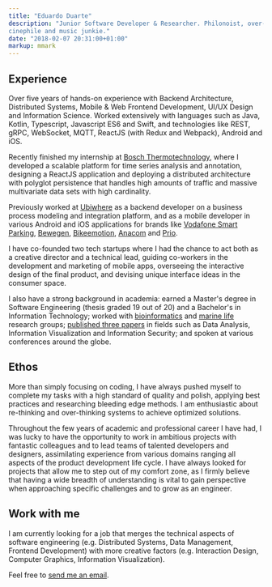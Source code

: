 ```yaml
---
title: "Eduardo Duarte"
description: "Junior Software Developer & Researcher. Philonoist, over-thinker,
cinephile and music junkie."
date: "2018-02-07 20:31:00+01:00"
markup: mmark
---
```


## Experience

Over five years of hands-on experience with Backend Architecture, Distributed
Systems, Mobile & Web Frontend Development, UI/UX Design and Information
Science. Worked extensively with languages such as Java, Kotlin, Typescript,
Javascript ES6 and Swift, and technologies like REST, gRPC, WebSocket, MQTT,
ReactJS (with Redux and Webpack), Android and iOS.

Recently finished my internship at [Bosch
Thermotechnology](https://www.bosch.pt/en/our-company/bosch-in-portugal/),
where I developed a scalable platform for time series analysis and annotation,
designing a ReactJS application and deploying a distributed architecture with
polyglot persistence that handles high amounts of traffic and massive
multivariate data sets with high cardinality.

Previously worked at [Ubiwhere](http://www.ubiwhere.com/en/) as a backend
developer on a business process modeling and integration platform, and as a
mobile developer in various Android and iOS applications for brands like
[Vodafone Smart Parking](https://parking.vodafone.citibrain.com/),
[Bewegen](https://www.bewegen.pt/about/app/),
[Bikeemotion](http://www.bikeemotion.com/), [Anacom](http://www.netmede.pt/app)
and [Prio](https://app.prioenergy.com/).

I have co-founded two tech startups where I had the chance to act both as a
creative director and a technical lead, guiding co-workers in the development
and marketing of mobile apps, overseeing the interactive design of the final
product, and devising unique interface ideas in the consumer space.

I also have a strong background in academia: earned a Master's degree in
Software Engineering (thesis graded 19 out of 20) and a Bachelor's in
Information Technology; worked with
[bioinformatics](http://bioinformatics.ua.pt/) and [marine
life](http://www.oceano21.org/info.asp?id=46&idpai=3&LN=EN) research groups;
[published three papers](/papers/) in fields such as Data Analysis, Information
Visualization and Information Security; and spoken at various conferences
around the globe.


## Ethos

More than simply focusing on coding, I have always pushed myself to complete my
tasks with a high standard of quality and polish, applying best practices and
researching bleeding edge methods. I am enthusiastic about re-thinking and
over-thinking systems to achieve optimized solutions.

Throughout the few years of academic and professional career I have had, I was
lucky to have the opportunity to work in ambitious projects with fantastic
colleagues and to lead teams of talented developers and designers, assimilating
experience from various domains ranging all aspects of the product development
life cycle. I have always looked for projects that allow me to step out of my
comfort zone, as I firmly believe that having a wide breadth of understanding
is vital to gain perspective when approaching specific challenges and to grow
as an engineer.


## Work with me

I am currently looking for a job that merges the technical aspects of software
engineering (e.g. Distributed Systems, Data Management, Frontend Development)
with more creative factors (e.g. Interaction Design, Computer Graphics,
Information Visualization).

Feel free to [send me an email](mailto:hi@edduarte.com).

